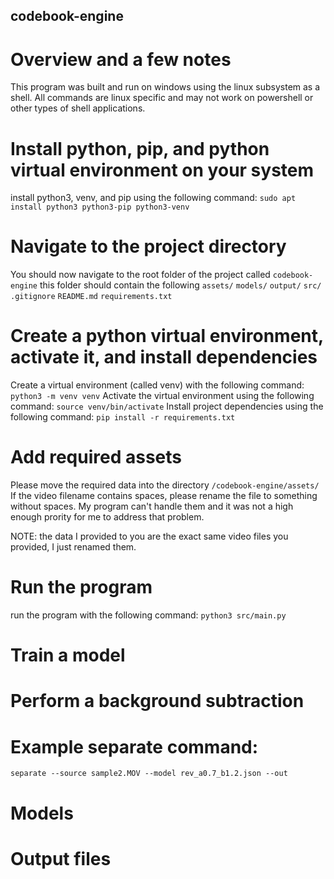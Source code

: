 ## codebook-engine

# Overview and a few notes
This program was built and run on windows using the linux subsystem as a shell. 
All commands are linux specific and may not work on powershell or other types of shell applications.

# Install python, pip, and python virtual environment on your system
install python3, venv, and pip using the following command:
    `sudo apt install python3 python3-pip python3-venv`

# Navigate to the project directory
You should now navigate to the root folder of the project 
    called `codebook-engine`
    this folder should contain the following
        `assets/`
        `models/`
        `output/`
        `src/`
        `.gitignore`
        `README.md`
        `requirements.txt`

# Create a python virtual environment, activate it, and install dependencies
Create a virtual environment (called venv) with the following command:
    `python3 -m venv venv`
Activate the virtual environment using the following command:
    `source venv/bin/activate`
Install project dependencies using the following command:
    `pip install -r requirements.txt`

# Add required assets
Please move the required data into the directory 
    `/codebook-engine/assets/`
If the video filename contains spaces, please rename the file to something without spaces.
My program can't handle them and it was not a high enough prority for me to address that problem.

NOTE: the data I provided to you are the exact same video files you provided, I just renamed them.


# Run the program
run the program with the following command:
    `python3 src/main.py`

# Train a model

# Perform a background subtraction

# Example separate command:
`separate --source sample2.MOV --model rev_a0.7_b1.2.json --out`

# Models

# Output files
